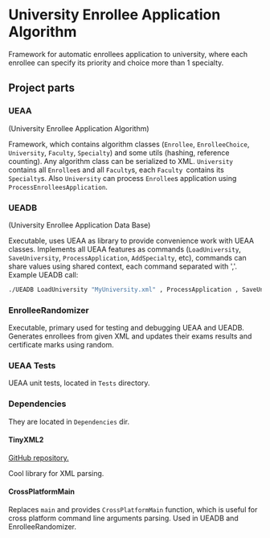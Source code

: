 # University Enrollee Application Algorithm
Framework for automatic enrollees application to university, where each enrollee can specify its priority and choice more than 1 specialty.

## Project parts
### UEAA
(University Enrollee Application Algorithm)

Framework, which contains algorithm classes (`Enrollee`, `EnrolleeChoice`, `University`, `Faculty`, `Specialty`) and some utils (hashing, reference counting). Any algorithm class can be serialized to XML. `University` contains all `Enrollee`s and all `Faculty`s, each `Faculty `contains its `Specialty`s. Also `University` can process `Enrollee`s application using `ProcessEnrolleesApplication`.

### UEADB
(University Enrollee Application Data Base)

Executable, uses UEAA as library to provide convenience work with UEAA classes. Implements all UEAA features as commands (`LoadUniversity`, `SaveUniversity`, `ProcessApplication`, `AddSpecialty`, etc), commands can share values using shared context, each command separated with ','. Example UEADB call:
```bash
./UEADB LoadUniversity "MyUniversity.xml" , ProcessApplication , SaveUniversity "MyProcessedUniversity.xml"
```

### EnrolleeRandomizer
Executable, primary used for testing and debugging UEAA and UEADB. Generates enrollees from given XML and updates their exams results and certificate marks using random.

### UEAA Tests
UEAA unit tests, located in `Tests` directory.

### Dependencies
They are located in `Dependencies` dir.

#### TinyXML2
[GitHub repository.](https://github.com/leethomason/tinyxml2)

Cool library for XML parsing.

#### CrossPlatformMain
Replaces `main` and provides `CrossPlatformMain` function, which is useful for cross platform command line arguments parsing. Used in UEADB and EnrolleeRandomizer.
